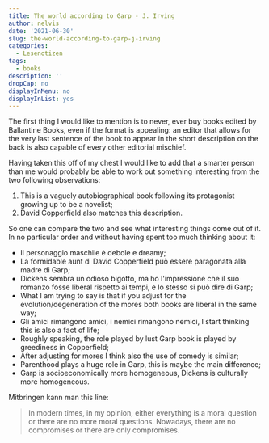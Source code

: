 ```yaml
---
title: The world according to Garp - J. Irving
author: nelvis
date: '2021-06-30'
slug: the-world-according-to-garp-j-irving
categories:
  - Lesenotizen
tags:
  - books
description: ''
dropCap: no
displayInMenu: no
displayInList: yes
---
```


The first thing I would like to mention is to never, ever buy books edited by Ballantine Books, even if the format is appealing: an editor that allows for the very last sentence of the book to appear in the short description on the back is also capable of every other editorial mischief.

Having taken this off of my chest I would like to add that a smarter person than me would probably be able to work out something interesting from the two following observations:
1. This is a vaguely autobiographical book following its protagonist growing up to be a novelist;
2. David Copperfield also matches this description.

So one can compare the two and see what interesting things come out of it. In no particular order and without having spent too much thinking about it:
- Il personaggio maschile è debole e dreamy;
- La formidable aunt di David Copperfield può essere paragonata alla madre di Garp; 
- Dickens sembra un odioso bigotto, ma ho l'impressione che il suo romanzo fosse liberal rispetto ai tempi, e lo stesso si può dire di Garp; 
- What I am trying to say is that if you adjust for the evolution/degeneration of the mores both books are liberal in the same way; 
- Gli amici rimangono amici, i nemici rimangono nemici, I start thinking this is also a fact of life; 
- Roughly speaking, the role played by lust Garp book is played by greediness in Copperfield; 
- After adjusting for mores I think also the use of comedy is similar;
- Parenthood plays a huge role in Garp, this is maybe the main difference;
- Garp is socioeconomically more homogeneous, Dickens is culturally more homogeneous.

Mitbringen kann man this line:
> In modern times, in my opinion, either everything is a moral question or there are no more moral questions. Nowadays, there are no compromises or there are only compromises.